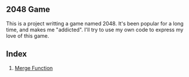<html>
<body>
<h2>2048 Game</h2>
<p>This is a project writting a game named 2048. It's been popular for a long time, and makes me "addicted". I'll try to use my own code to express my love of this game.</p>
<h2>Index</h2>
<ol><li><a href="https://github.com/kellerliu666/Some-Useful-Code/blob/master/iPhone_FullSizeRender_Pics_Rename_Solution.py">Merge Function<a></li></ol>
</body>
</html>

